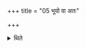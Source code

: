 +++
title = "05 भूयो वा अतः"

+++

<details><summary>थिते</summary>

भूयो वा अतः सोमो राजार्हतीति सरवेषु पणनेषु सोमविक्रयी प्रत्याहासम्पदः ५
</details>
